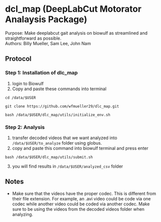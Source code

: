 # dcl_map (DeepLabCut Motorator Analaysis Package)

Purpose: Make deeplabcut gait analysis on biowulf as streamlined and straightforward as possible. \
Authors: Billy Mueller, Sam Lee, John Nam

## Protocol 
### Step 1: Installation of dlc_map
1. login to Biowulf
2. Copy and paste these commands into terminal
```
cd /data/$USER
```
```
git clone https://github.com/wfmueller29/dlc_map.git
```
```
bash /data/$USER/dlc_map/utils/initialize_env.sh
```
### Step 2: Analysis
1. transfer decoded videos that we want analyzed into `/data/$USER/to_analyze` folder using globus.
2. copy and paste this command into biowulf terminal and press enter
```
bash /data/$USER/dlc_map/utils/submit.sh
```
3. you will find results in `/data/$USER/analyzed_csv` folder


## Notes
- Make sure that the videos have the proper codec. This is different from their file extension. For example, an .avi video could be code via one codec while another video could be coded via another codec. Make sure to be using the videos from the decoded videos folder when analyzing.
